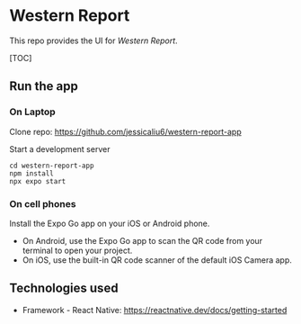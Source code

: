 # Western Report

This repo provides the UI for _Western Report_.

[TOC]

## Run the app

### On Laptop

Clone repo: https://github.com/jessicaliu6/western-report-app

Start a development server
```
cd western-report-app
npm install
npx expo start
```

### On cell phones

Install the Expo Go app on your iOS or Android phone. 
* On Android, use the Expo Go app to scan the QR code from your terminal to open your project. 
* On iOS, use the built-in QR code scanner of the default iOS Camera app.

## Technologies used
* Framework - React Native: https://reactnative.dev/docs/getting-started
